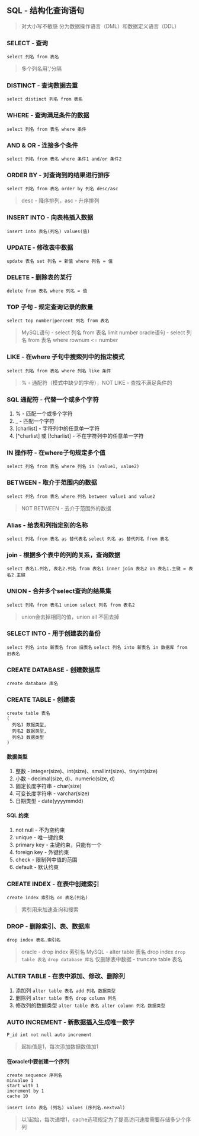 ## SQL - 结构化查询语句
> 对大小写不敏感 分为数据操作语言（DML）和数据定义语言（DDL）
### SELECT - 查询
`select 列名 from 表名`
> 多个列名用','分隔
### DISTINCT - 查询数据去重
`select distinct 列名 from 表名`
### WHERE - 查询满足条件的数据
`select 列名 from 表名 where 条件`
### AND & OR - 连接多个条件
`select 列名 from 表名 where 条件1 and/or 条件2`
### ORDER BY - 对查询到的结果进行排序
`select 列名 from 表名 order by 列名 desc/asc`
> desc - 降序排列，asc - 升序排列
### INSERT INTO - 向表格插入数据
`insert into 表名(列名) values(值) `
### UPDATE - 修改表中数据
`update 表名 set 列名 = 新值 where 列名 = 值`
### DELETE - 删除表的某行
`delete from 表名 where 列名 = 值`
### TOP 子句 - 规定查询记录的数量
`select top number|percent 列名 from 表名`
> MySQL语句 - select 列名 from 表名 limit number
> oracle语句 - select 列名 from 表名 where rownum <= number
### LIKE - 在where 子句中搜索列中的指定模式
`select 列名 from 表名 where 列名 like 条件`
> % - 通配符（模式中缺少的字母），NOT LIKE - 查找不满足条件的
### SQL 通配符 - 代替一个或多个字符
1. % - 匹配一个或多个字符
2. _ - 匹配一个字符
3. [charlist] - 字符列中的任意单一字符
4. [^charlist] 或 [!charlist] - 不在字符列中的任意单一字符
### IN 操作符 - 在where子句规定多个值
`select 列名 from 表名 where 列名 in (value1, value2)`
### BETWEEN - 取介于范围内的数据
`select 列名 from 表名 where 列名 between value1 and value2`
> NOT BETWEEN - 去介于范围外的数据
### Alias - 给表和列指定别的名称
`select 列名 from 表名 as 替代表名` 
`select 列名 as 替代列名 from 表名`
### join - 根据多个表中的列的关系，查询数据
`select 表名1.列名, 表名2.列名 from 表名1 inner join 表名2 on 表名1.主键 = 表名2.主键`
### UNION - 合并多个select查询的结果集
`select 列名 from 表名1 union select 列名 from 表名2`
> union会去掉相同的值，union all 不回去掉
### SELECT INTO - 用于创建表的备份
`select 列名 into 新表名 from 旧表名`
`select 列名 into 新表名 in 数据库 from 旧表名`
### CREATE DATABASE - 创建数据库
`create database 库名`
### CREATE TABLE - 创建表
```
create table 表名
(
  列名1 数据类型,
  列名2 数据类型,
  列名3 数据类型
)
```
#### 数据类型
1. 整数 - integer(size)、int(size)、smallint(size)、tinyint(size)
2. 小数 - decimal(size, d)、numeric(size, d)
3. 固定长度字符串 - char(size)
4. 可变长度字符串 - varchar(size)
5. 日期类型 - date(yyyymmdd)
#### SQL 约束
1. not null - 不为空约束
2. unique - 唯一键约束
3. primary key - 主键约束，只能有一个
4. foreign key - 外键约束
5. check - 限制列中值的范围
6. default - 默认约束
### CREATE INDEX - 在表中创建索引
`create index 索引名 on 表名(列名)`
> 索引用来加速查询和搜索
### DROP - 删除索引、表、数据库
`drop index 表名.索引名` 
> oracle - drop index 索引名
> MySQL - alter table 表名 drop index 
`drop table 表名`
`drop database 库名`
> 仅删除表中数据 - truncate table 表名
### ALTER TABLE - 在表中添加、修改、删除列
1. 添加列
`alter table 表名 add 列名 数据类型` 
2. 删除列
`alter table 表名 drop column 列名`
3. 修改列的数据类型
`alter table 表名 alter column 列名 数据类型`
### AUTO INCREMENT - 新数据插入生成唯一数字
`P_id int not null auto increment`
> 起始值是1，每次添加数据数值加1
#### 在oracle中要创建一个序列
```
create sequence 序列名
minvalue 1
start with 1
increment by 1
cache 10

insert into 表名 (列名) values (序列名.nextval)
```
> 以1起始，每次递增1，cache选项规定为了提高访问速度需要存储多少个序列